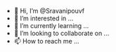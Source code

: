 - 👋 Hi, I’m @Sravanipouvf
- 👀 I’m interested in ...
- 🌱 I’m currently learning ...
- 💞️ I’m looking to collaborate on ...
- 📫 How to reach me ...

<!---
Sravanipouvf/Sravanipouvf is a ✨ special ✨ repository because its `README.md` (this file) appears on your GitHub profile.
You can click the Preview link to take a look at your changes.
--->

